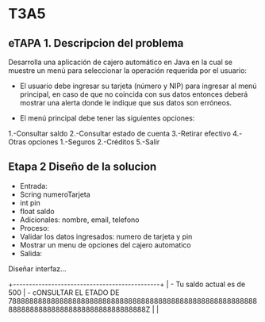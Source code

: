 # T3A5

## eTAPA 1. Descripcion del problema

Desarrolla una aplicación de cajero automático en Java en la cual se muestre un menú para seleccionar la operación requerida por el usuario:

- El usuario debe ingresar su tarjeta (número y NIP) para ingresar al menú principal, en caso de que no coincida con sus datos entonces deberá mostrar una alerta donde le indique que sus datos son erróneos.

- El menú principal debe tener las siguientes opciones:

1.-Consultar saldo
2.-Consultar estado de cuenta
3.-Retirar efectivo
4.-Otras opciones
  1.-Seguros
  2.-Créditos
5.-Salir

## Etapa 2 Diseño de la solucion

- Entrada:
 - Scring numeroTarjeta
 - int pin 
 - float saldo
 - Adicionales: nombre, email, telefono
- Proceso:
 - Validar los datos ingresados: numero de tarjeta y pin
 - Mostrar un menu de opciones del cajero automatico
- Salida:

Diseñar interfaz...

+----------------------------------------------+
| - Tu saldo actual es de 500
| - cONSULTAR EL ETADO DE 788888888888888888888888888888888888888888888888888888888888888888888888888888888888888888Z
|
|
